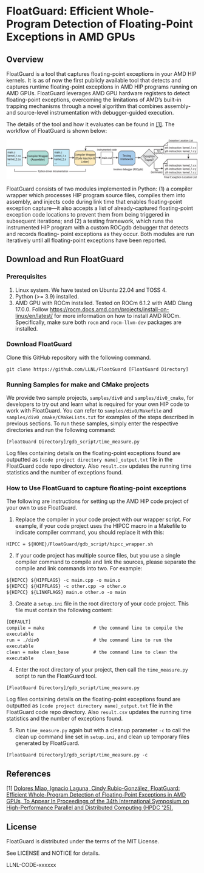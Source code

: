 # FloatGuard: Efficient Whole-Program Detection of Floating-Point Exceptions in AMD GPUs

## Overview

FloatGuard is a tool that captures floating-point exceptions in your AMD HIP
kernels. It is as of now the first publicly available tool that detects and
captures runtime floating-point exceptions in AMD HIP programs running on AMD
GPUs. FloatGuard leverages AMD GPU hardware registers to detect floating-point
exceptions, overcoming the limitations of AMD’s built-in trapping mechanisms
through a novel algorithm that combines assembly- and source-level
instrumentation with debugger-guided execution. 

The details of the tool and how it evaluates can be found in [[1]](#1).
The workflow of FloatGuard is shown below:

![FloatGuard workflow.](./overview_2.svg)

FloatGuard consists of two modules implemented in Python: (1) a compiler wrapper
which processes HIP program source files, compiles them into assembly, and
injects code during link time that enables floating-point exception capture—it
also accepts a list of already-captured floating-point exception code locations
to prevent them from being triggered in subsequent iterations; and (2) a testing
framework, which runs the instrumented HIP program with a custom ROCgdb debugger
that detects and records floating- point exceptions as they occur. Both modules
are run iteratively until all floating-point exceptions have been reported.

## Download and Run FloatGuard

### Prerequisites

1. Linux system. We have tested on Ubuntu 22.04 and TOSS 4.
2. Python (>= 3.9) installed.
3. AMD GPU with ROCm installed. Tested on ROCm 6.1.2 with AMD Clang 17.0.0.
Follow https://rocm.docs.amd.com/projects/install-on-linux/en/latest/ for more
information on how to install AMD ROCm. Specifically, make sure both `rocm` and 
`rocm-llvm-dev` packages are installed.

### Download FloatGuard

Clone this GitHub repository with the following command.

```
git clone https://github.com/LLNL/FloatGuard [FloatGuard Directory]
```

### Running Samples for make and CMake projects

We provide two sample projects, `samples/div0` and `samples/div0_cmake`, for developers
to try out and learn what is required for your own HIP code to work with FloatGuard.
You can refer to `samples/div0/Makefile` and `samples/div0_cmake/CMakeLists.txt` for examples
of the steps described in previous sections. To run these samples, simply enter the respective
directories and run the following command:

```
[FloatGuard Directory]/gdb_script/time_measure.py
```

Log files containing details on the floating-point exceptions found are
outputted as `[code project directory name]_output.txt` file in the FloatGuard code repo directory.
Also `result.csv` updates the running time statistics and the number of
exceptions found.

### How to Use FloatGuard to capture floating-point exceptions

The following are instructions for setting up the AMD HIP code project of your own to use FloatGuard.

1. Replace the compiler in your code project with our wrapper script. For example, if your
code project uses the HIPCC macro in a Makefile to indicate compiler command, you should replace
it with this:

```
HIPCC = ${HOME}/FloatGuard/gdb_script/hipcc_wrapper.sh
```

2. If your code project has multiple source files, but you use a single compiler command
to compile and link the sources, please separate the compile and link commands into two.
For example:

```
${HIPCC} ${HIPFLAGS} -c main.cpp -o main.o
${HIPCC} ${HIPFLAGS} -c other.cpp -o other.o
${HIPCC} ${LINKFLAGS} main.o other.o -o main
```

3. Create a `setup.ini` file in the root directory of your code project. This file must contain
the following content:

```
[DEFAULT]
compile = make                  # the command line to compile the executable
run = ./div0                    # the command line to run the executable
clean = make clean_base         # the command line to clean the executable
```

4. Enter the root directory of your project, then call the `time_measure.py` script to run 
the FloatGuard tool.

```
[FloatGuard Directory]/gdb_script/time_measure.py
```

Log files containing details on the floating-point exceptions found are
outputted as `[code project directory name]_output.txt` file in the FloatGuard code repo directory.
Also `result.csv` updates the running time statistics and the number of
exceptions found.

5. Run `time_measure.py` again but with a cleanup parameter `-c` to call the clean up command line 
set in `setup.ini`, and clean up temporary files generated by FloatGuard.

```
[FloatGuard Directory]/gdb_script/time_measure.py -c
```

## References

<a id="1">[1]</a> 
[Dolores Miao, Ignacio Laguna, Cindy Rubio-González, FloatGuard: Efficient Whole-Program Detection of
Floating-Point Exceptions in AMD GPUs, To Appear In Proceedings of the 34th International Symposium 
on High-Performance Parallel and Distributed Computing (HPDC '25).](FloatGuard.bib)

## License

FloatGuard is distributed under the terms of the MIT License.

See LICENSE and NOTICE for details.

LLNL-CODE-xxxxxx
